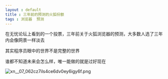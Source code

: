 ```yaml
---
layout : default 
title : 三年前的预测的火狐份额
tags : 浏览器  预测
---
```


在无忧论坛上看到的一个投票，三年前关于火狐浏览器的预测，大多数人选了三年内会像网景一样淡去

其实程序员眼中的世界不是完整的世界

谁都不知道未来会怎么样，唯一能做的就是过好现在

![xn__07_062cz7ils4ce6dv0ey6igy6f.png](http://s.jser.me/images/1343967352120_xn__07_062cz7ils4ce6dv0ey6igy6f.png)
